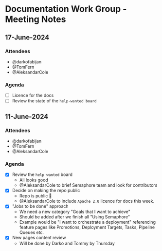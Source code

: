 # Documentation Work Group - Meeting Notes

## 17-June-2024

### Attendees

- @darkofabijan 
- @TomFern 
- @AleksandarCole

### Agenda

- [ ] Licence for the docs
- [ ] Review the state of the `help-wanted board`

## 11-June-2024

### Attendees

- @darkofabijan 
- @TomFern 
- @AleksandarCole

### Agenda

- [x] Review the `help wanted` board
  - All looks good
  - @AleksandarCole to brief Semaphore team and look for contributors
- [x] Decide on making the repo public
  - Repo is public 🎉
  - @AleksandarCole to include `Apache 2.0` licence for docs this week.
- [x] "Jobs to be done" approach
  - We need a new category "Goals that I want to achieve"
  - Should be added after we finish all "Using Semaphore"
  - Example would be "I want to orchestrate a deployment" referencing feature pages like Promotions, Deployment Targets, Tasks, Pipeline Queues etc.
- [x] New pages content review
  - Will be done by Darko and Tommy by Thursday